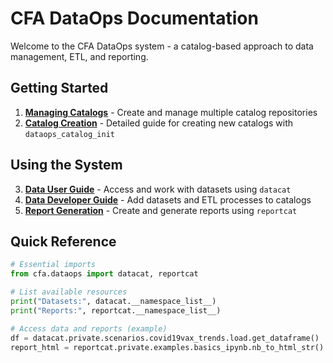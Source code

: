 # CFA DataOps Documentation

Welcome to the CFA DataOps system - a catalog-based approach to data management, ETL, and reporting.

## Getting Started

1. **[Managing Catalogs](managing_catalogs.md)** - Create and manage multiple catalog repositories
2. **[Catalog Creation](catalog_creation.md)** - Detailed guide for creating new catalogs with `dataops_catalog_init`

## Using the System

3. **[Data User Guide](data_user_guide.md)** - Access and work with datasets using `datacat`
4. **[Data Developer Guide](data_developer_guide.md)** - Add datasets and ETL processes to catalogs
5. **[Report Generation](report_generation.md)** - Create and generate reports using `reportcat`

## Quick Reference

```python
# Essential imports
from cfa.dataops import datacat, reportcat

# List available resources
print("Datasets:", datacat.__namespace_list__)
print("Reports:", reportcat.__namespace_list__)

# Access data and reports (example)
df = datacat.private.scenarios.covid19vax_trends.load.get_dataframe()
report_html = reportcat.private.examples.basics_ipynb.nb_to_html_str()
```
